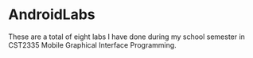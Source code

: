 # AndroidLabs
These are a total of eight labs I have done during my school semester in CST2335 Mobile Graphical Interface Programming.
